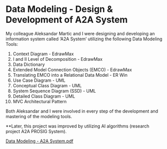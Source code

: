 # Data Modeling - Design & Development of A2A System

My colleague Aleksandar Martic and I were designing and developing an information system called ‘A2A System’ utilizing the following Data Modeling Tools:

1. Context Diagram - EdrawMax
2. I and II Level of Decomposition - EdrawMax
3. Data Dictionary 
4. Extended Model Connection Objects (EMCO) - EdrawMax
5. Translating EMCO into a Relational Data Model - ER Win
6. Use Case Diagram - UML 
7. Conceptual Class Diagram - UML 
8. System Sequence Diagram (SSD) - UML
9. Detailed Class Diagram - UML
10. MVC Architectural Pattern

Both Aleksandar and I were involved in every step of the development and mastering of the modeling tools.

**Later, this project was improved by utilizing AI algorithms (research project A2A PROSIG System). 

[Data Modeling - A2A System.pdf](https://github.com/user-attachments/files/15908955/Data.Modeling.-.A2A.System.pdf)
